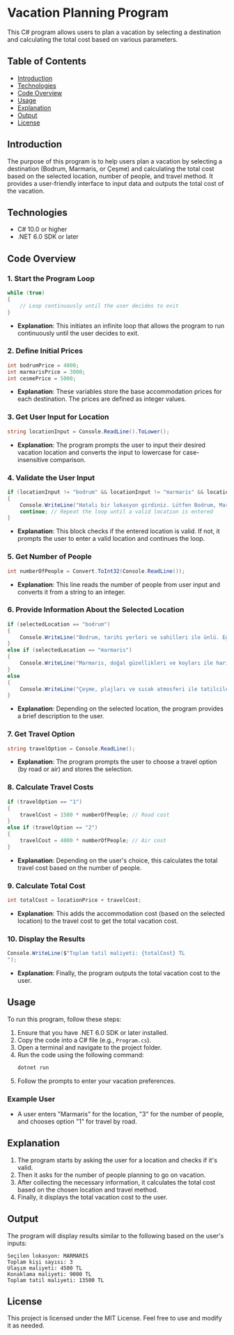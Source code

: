 
# Vacation Planning Program

This C# program allows users to plan a vacation by selecting a destination and calculating the total cost based on various parameters.

## Table of Contents

- [Introduction](#introduction)
- [Technologies](#technologies)
- [Code Overview](#code-overview)
- [Usage](#usage)
- [Explanation](#explanation)
- [Output](#output)
- [License](#license)

## Introduction

The purpose of this program is to help users plan a vacation by selecting a destination (Bodrum, Marmaris, or Çeşme) and calculating the total cost based on the selected location, number of people, and travel method. It provides a user-friendly interface to input data and outputs the total cost of the vacation.

## Technologies

- C# 10.0 or higher
- .NET 6.0 SDK or later

## Code Overview

### 1. Start the Program Loop

```csharp
while (true)
{
    // Loop continuously until the user decides to exit
}
```

- **Explanation**: This initiates an infinite loop that allows the program to run continuously until the user decides to exit.

### 2. Define Initial Prices

```csharp
int bodrumPrice = 4000;
int marmarisPrice = 3000;
int cesmePrice = 5000;
```

- **Explanation**: These variables store the base accommodation prices for each destination. The prices are defined as integer values.

### 3. Get User Input for Location

```csharp
string locationInput = Console.ReadLine().ToLower();
```

- **Explanation**: The program prompts the user to input their desired vacation location and converts the input to lowercase for case-insensitive comparison.

### 4. Validate the User Input

```csharp
if (locationInput != "bodrum" && locationInput != "marmaris" && locationInput != "çeşme")
{
    Console.WriteLine("Hatalı bir lokasyon girdiniz. Lütfen Bodrum, Marmaris veya Çeşme lokasyonlarından birini giriniz.");
    continue; // Repeat the loop until a valid location is entered
}
```

- **Explanation**: This block checks if the entered location is valid. If not, it prompts the user to enter a valid location and continues the loop.

### 5. Get Number of People

```csharp
int numberOfPeople = Convert.ToInt32(Console.ReadLine());
```

- **Explanation**: This line reads the number of people from user input and converts it from a string to an integer.

### 6. Provide Information About the Selected Location

```csharp
if (selectedLocation == "bodrum")
{
    Console.WriteLine("Bodrum, tarihi yerleri ve sahilleri ile ünlü. Eğlenceli bir tatil geçirebilirsiniz.");
}
else if (selectedLocation == "marmaris")
{
    Console.WriteLine("Marmaris, doğal güzellikleri ve koyları ile harika bir tatil yeridir.");
}
else
{
    Console.WriteLine("Çeşme, plajları ve sıcak atmosferi ile tatilcilerin favori noktalarından biridir.");
}
```

- **Explanation**: Depending on the selected location, the program provides a brief description to the user.

### 7. Get Travel Option

```csharp
string travelOption = Console.ReadLine();
```

- **Explanation**: The program prompts the user to choose a travel option (by road or air) and stores the selection.

### 8. Calculate Travel Costs

```csharp
if (travelOption == "1")
{
    travelCost = 1500 * numberOfPeople; // Road cost
}
else if (travelOption == "2")
{
    travelCost = 4000 * numberOfPeople; // Air cost
}
```

- **Explanation**: Depending on the user's choice, this calculates the total travel cost based on the number of people.

### 9. Calculate Total Cost

```csharp
int totalCost = locationPrice + travelCost;
```

- **Explanation**: This adds the accommodation cost (based on the selected location) to the travel cost to get the total vacation cost.

### 10. Display the Results

```csharp
Console.WriteLine($"Toplam tatil maliyeti: {totalCost} TL
");
```

- **Explanation**: Finally, the program outputs the total vacation cost to the user.

## Usage

To run this program, follow these steps:

1. Ensure that you have .NET 6.0 SDK or later installed.
2. Copy the code into a C# file (e.g., `Program.cs`).
3. Open a terminal and navigate to the project folder.
4. Run the code using the following command:
    ```bash
    dotnet run
    ```
5. Follow the prompts to enter your vacation preferences.

### Example User

- A user enters "Marmaris" for the location, "3" for the number of people, and chooses option "1" for travel by road.

## Explanation

1. The program starts by asking the user for a location and checks if it's valid.
2. Then it asks for the number of people planning to go on vacation.
3. After collecting the necessary information, it calculates the total cost based on the chosen location and travel method.
4. Finally, it displays the total vacation cost to the user.

## Output

The program will display results similar to the following based on the user's inputs:

```
Seçilen lokasyon: MARMARIS
Toplam kişi sayısı: 3
Ulaşım maliyeti: 4500 TL
Konaklama maliyeti: 9000 TL
Toplam tatil maliyeti: 13500 TL
```

## License

This project is licensed under the MIT License. Feel free to use and modify it as needed.
